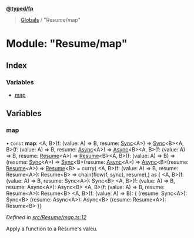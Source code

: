 **[@typed/fp](../README.md)**

> [Globals](../globals.md) / "Resume/map"

# Module: "Resume/map"

## Index

### Variables

* [map](_resume_map_.md#map)

## Variables

### map

• `Const` **map**: \<A, B>(f: (value: A) => B, resume: [Sync](../interfaces/_resume_sync_.sync.md)\<A>) => [Sync](../interfaces/_resume_sync_.sync.md)\<B>\<A, B>(f: (value: A) => B, resume: [Async](../interfaces/_resume_async_.async.md)\<A>) => [Async](../interfaces/_resume_async_.async.md)\<B>\<A, B>(f: (value: A) => B, resume: [Resume](_resume_resume_.md#resume)\<A>) => [Resume](_resume_resume_.md#resume)\<B>\<A, B>(f: (value: A) => B) => (resume: [Sync](../interfaces/_resume_sync_.sync.md)\<A>) => [Sync](../interfaces/_resume_sync_.sync.md)\<B>(resume: [Async](../interfaces/_resume_async_.async.md)\<A>) => [Async](../interfaces/_resume_async_.async.md)\<B>(resume: [Resume](_resume_resume_.md#resume)\<A>) => [Resume](_resume_resume_.md#resume)\<B> = curry( \<A, B>(f: (value: A) => B, resume: Resume\<A>): Resume\<B> => chain(flow(f, sync), resume),) as { \<A, B>(f: (value: A) => B, resume: Sync\<A>): Sync\<B> \<A, B>(f: (value: A) => B, resume: Async\<A>): Async\<B> \<A, B>(f: (value: A) => B, resume: Resume\<A>): Resume\<B> \<A, B>(f: (value: A) => B): { (resume: Sync\<A>): Sync\<B> (resume: Async\<A>): Async\<B> (resume: Resume\<A>): Resume\<B> }}

*Defined in [src/Resume/map.ts:12](https://github.com/TylorS/typed-fp/blob/41076ce/src/Resume/map.ts#L12)*

Apply a function to a Resume's valeu.

